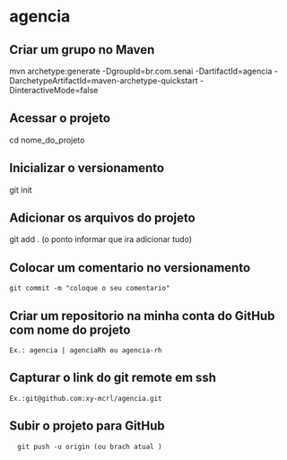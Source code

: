 # agencia

## Criar um grupo no Maven
  mvn archetype:generate -DgroupId=br.com.senai -DartifactId=agencia -DarchetypeArtifactId=maven-archetype-quickstart -DinteractiveMode=false

  ## Acessar o projeto
  cd nome_do_projeto

  ## Inicializar o versionamento
   git init

   ## Adicionar os arquivos do projeto
   git add . (o ponto informar que ira adicionar tudo)

   ## Colocar um comentario no versionamento
    git commit -m "coloque o seu comentario"
   
   ## Criar um repositorio na minha conta do GitHub com nome do projeto
    Ex.: agencia | agenciaRh ou agencia-rh

   ## Capturar o link do git remote em ssh
   
    Ex.:git@github.com:xy-mcrl/agencia.git

   ## Subir o projeto para GitHub
      git push -u origin (ou brach atual )